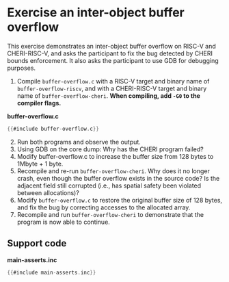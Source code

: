 # Exercise an inter-object buffer overflow

This exercise demonstrates an inter-object buffer overflow on RISC-V and CHERI-RISC-V, and asks the participant to fix the bug detected by CHERI bounds enforcement. It also asks the participant to use GDB for debugging purposes.

1. Compile `buffer-overflow.c` with a RISC-V target and binary name of `buffer-overflow-riscv`, and with a CHERI-RISC-V target and binary name of `buffer-overflow-cheri`.  **When compiling, add `-G0` to the compiler flags.**

**buffer-overflow.c**
```C
{{#include buffer-overflow.c}}
```
2. Run both programs and observe the output.
3. Using GDB on the core dump: Why has the CHERI program failed?
4. Modify buffer-overflow.c to increase the buffer size from 128 bytes to 1Mbyte + 1 byte.
5. Recompile and re-run `buffer-overflow-cheri`. Why does it no longer crash, even though the buffer overflow exists in the source code? Is the adjacent field still corrupted (i.e., has spatial safety been violated between allocations)?
6. Modify `buffer-overflow.c` to restore the original buffer size of 128 bytes, and fix the bug by correcting accesses to the allocated array.
7. Recompile and run `buffer-overflow-cheri` to demonstrate that the program is now able to continue.

## Support code

**main-asserts.inc**
```C
{{#include main-asserts.inc}}
```
